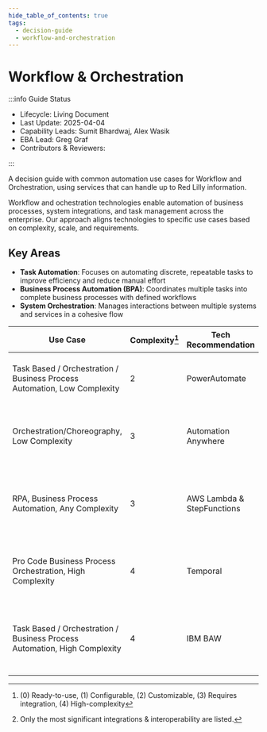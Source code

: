 ```yaml
---
hide_table_of_contents: true
tags:
  - decision-guide
  - workflow-and-orchestration
---
```


# Workflow & Orchestration

:::info Guide Status

- Lifecycle: Living Document
- Last Update: 2025-04-04
- Capability Leads: Sumit Bhardwaj, Alex Wasik
- EBA Lead: Greg Graf
- Contributors & Reviewers:

:::

A decision guide with common automation use cases for Workflow and Orchestration, using services that can handle up to
Red Lilly information.

Workflow and ochestration technologies enable automation of business processes, system integrations, and task management
across the enterprise. Our approach aligns technologies to specific use cases based on complexity, scale, and
requirements.

## Key Areas

- **Task Automation**: Focuses on automating discrete, repeatable tasks to improve efficiency and reduce manual effort
- **Business Process Automation (BPA)**: Coordinates multiple tasks into complete business processes with defined
  workflows
- **System Orchestration**: Manages interactions between multiple systems and services in a cohesive flow

| Use Case                                                                  | Complexity[^1] | Tech Recommendation        | Description                                                                                                          | Integrations & Interop[^2]                                     | Owning Org/Team                                      | Next Step                                                                                                       |
| ------------------------------------------------------------------------- | -------------- | -------------------------- | -------------------------------------------------------------------------------------------------------------------- | -------------------------------------------------------------- | ---------------------------------------------------- | --------------------------------------------------------------------------------------------------------------- |
| Task Based / Orchestration / Business Process Automation, Low Complexity  | 2              | PowerAutomate              | Low Complexity, Small User Base, Short Running Tasks, Low Code/No Code, Low UI Customization                         | Pre-made built-in connectors                                   | [Enterprise Automation](https://automate.lilly.com/) | [Submit Request](https://collab.lilly.com/sites/AutomationEnablementTeam/SitePages/Automation-Intake-Form.aspx) |
| Orchestration/Choreography, Low Complexity                                | 3              | Automation Anywhere        | Small Scale Single System Orchestration, Low Complexity, Small User Base, Short Running Processes                    | Generic platform-provided connectors                           | [Enterprise Automation](https://automate.lilly.com/) | [Submit Request](https://collab.lilly.com/sites/AutomationEnablementTeam/SitePages/Automation-Intake-Form.aspx) |
| RPA, Business Process Automation, Any Complexity                          | 3              | AWS Lambda & StepFunctions | Any Complexity, Short Running Processes, Large User Base, High UI Customization, Full Custom Development Required    | Self-provided connectors                                       | [Enterprise Automation](https://automate.lilly.com/) | [Submit Request](https://collab.lilly.com/sites/AutomationEnablementTeam/SitePages/Automation-Intake-Form.aspx) |
| Pro Code Business Process Orchestration, High Complexity                  | 4              | Temporal                   | Pro Code High Complexity, Long Running Workflows, Small User Base, High UI Customization                             | Generic platform-provided connectors                           | [Enterprise Automation](https://automate.lilly.com/) | [Submit Request](https://collab.lilly.com/sites/AutomationEnablementTeam/SitePages/Automation-Intake-Form.aspx) |
| Task Based / Orchestration / Business Process Automation, High Complexity | 4              | IBM BAW                    | High Complexity, Large Scale, Long Running Multi System Tasks/Orchestrations, Large User Base, High UI Customization | Self-provided connectors, legacy system integrations available | [Enterprise Automation](https://automate.lilly.com/) | [Submit Request](https://collab.lilly.com/sites/AutomationEnablementTeam/SitePages/Automation-Intake-Form.aspx) |

[^1]: (0) Ready-to-use, (1) Configurable, (2) Customizable, (3) Requires integration, (4) High-complexity

[^2]: Only the most significant integrations & interoperability are listed.
